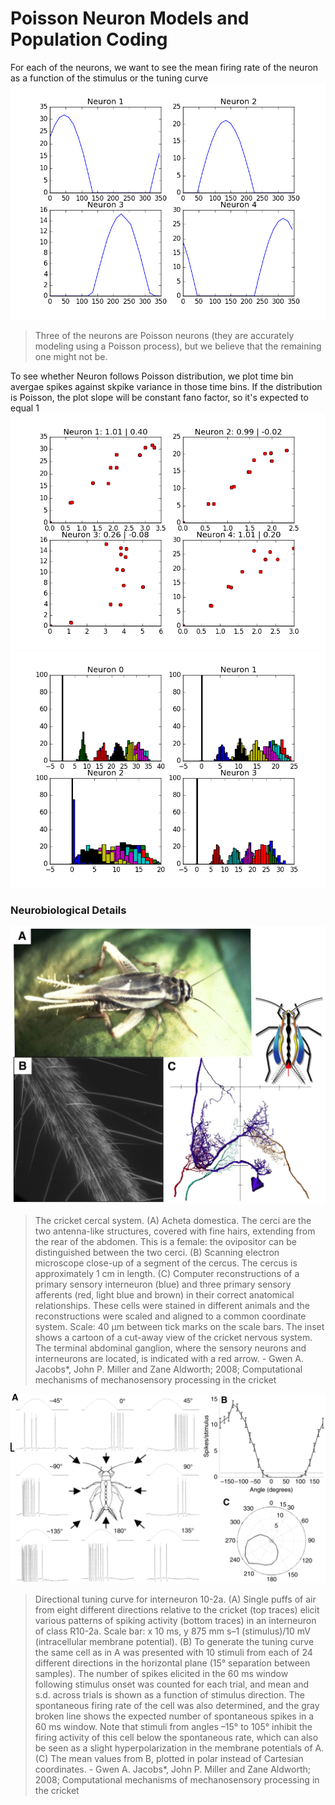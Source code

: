 # Poisson Neuron Models and Population Coding
For each of the neurons, we want to see the mean firing rate of the neuron as a function of the stimulus or the tuning curve
![Alt text](https://raw.githubusercontent.com/abaybektursun/Comp_Neuroscience_UoW/master/Week4/imgs/tuning_curves.png)

> Three of the neurons are Poisson neurons (they are accurately modeling using a Poisson process), but we believe that the remaining one might not be.

To see whether Neuron follows Poisson distribution, we plot time bin avergae spikes against skpike variance in those time bins. If the distribution is Poisson, the plot slope will be constant fano factor, so it's expected to equal 1
![Alt text](https://raw.githubusercontent.com/abaybektursun/Comp_Neuroscience_UoW/master/Week4/imgs/poisson.png)
![Alt text](https://raw.githubusercontent.com/abaybektursun/Comp_Neuroscience_UoW/master/Week4/imgs/hist.png)

### Neurobiological Details
![Alt text](https://raw.githubusercontent.com/abaybektursun/Comp_Neuroscience_UoW/master/Week4/imgs/F1.large.png)
> The cricket cercal system. (A) Acheta domestica. The cerci are the two antenna-like structures, covered with fine hairs, extending from the rear of the abdomen. This is a female: the ovipositor can be distinguished between the two cerci. (B) Scanning electron microscope close-up of a segment of the cercus. The cercus is approximately 1 cm in length. (C) Computer reconstructions of a primary sensory interneuron (blue) and three primary sensory afferents (red, light blue and brown) in their correct anatomical relationships. These cells were stained in different animals and the reconstructions were scaled and aligned to a common coordinate system. Scale: 40 μm between tick marks on the scale bars. The inset shows a cartoon of a cut-away view of the cricket nervous system. The terminal abdominal ganglion, where the sensory neurons and interneurons are located, is indicated with a red arrow. - Gwen A. Jacobs*, John P. Miller and Zane Aldworth; 2008; Computational mechanisms of mechanosensory processing in the cricket

![Alt text](https://raw.githubusercontent.com/abaybektursun/Comp_Neuroscience_UoW/master/Week4/imgs/F3.large.png)

> Directional tuning curve for interneuron 10-2a. (A) Single puffs of air from eight different directions relative to the cricket (top traces) elicit various patterns of spiking activity (bottom traces) in an interneuron of class R10-2a. Scale bar: x 10 ms, y 875 mm s–1 (stimulus)/10 mV (intracellular membrane potential). (B) To generate the tuning curve the same cell as in A was presented with 10 stimuli from each of 24 different directions in the horizontal plane (15° separation between samples). The number of spikes elicited in the 60 ms window following stimulus onset was counted for each trial, and mean and s.d. across trials is shown as a function of stimulus direction. The spontaneous firing rate of the cell was also determined, and the gray broken line shows the expected number of spontaneous spikes in a 60 ms window. Note that stimuli from angles –15° to 105° inhibit the firing activity of this cell below the spontaneous rate, which can also be seen as a slight hyperpolarization in the membrane potentials of A. (C) The mean values from B, plotted in polar instead of Cartesian coordinates. - Gwen A. Jacobs*, John P. Miller and Zane Aldworth; 2008; Computational mechanisms of mechanosensory processing in the cricket
